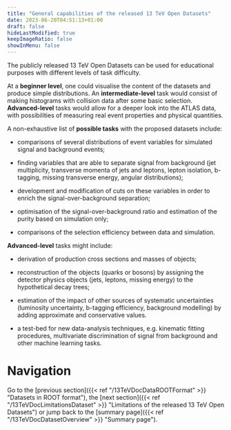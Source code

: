 ```yaml
---
title: "General capabilities of the released 13 TeV Open Datasets"
date: 2023-06-20T04:51:13+01:00
draft: false
hideLastModified: true
keepImageRatio: false
showInMenu: false
---
```


The publicly released 13 TeV Open Datasets can be used for educational purposes with different levels of task difficulty.

At a **beginner level**, one could visualise the content of the datasets and produce simple distributions. An **intermediate-level** task would consist of making histograms with collision data after some basic selection. **Advanced-level** tasks would allow for a deeper look into the ATLAS data, with possibilities of measuring real event properties and physical quantities.

A non-exhaustive list of **possible tasks** with the proposed datasets include: 

- comparisons of several distributions of event variables for simulated signal and background events; 

- finding variables that are able to separate signal from background (jet multiplicity, transverse momenta of jets and leptons, lepton isolation, b-tagging, missing transverse energy, angular distributions);

- development and modification of cuts on these variables in order to enrich the signal-over-background separation; 

- optimisation of the signal-over-background ratio and estimation of the purity based on simulation only; 

- comparisons of the selection efficiency between data and simulation.

**Advanced-level** tasks might include: 

- derivation of production cross sections and masses of objects;

- reconstruction of the objects (quarks or bosons) by assigning the detector physics objects (jets, leptons, missing energy) to the hypothetical decay trees; 

- estimation of the impact of other sources of systematic uncertainties (luminosity uncertainty, b-tagging efficiency, background modelling) by adding approximate and conservative values.

- a test-bed for new data-analysis techniques, e.g. kinematic fitting procedures, multivariate discrimination of signal from background and other machine learning tasks. 

# Navigation

Go to the [previous section]({{< ref "/13TeVDocDataROOTFormat" >}} "Datasets in ROOT format"), the [next section]({{< ref "/13TeVDocLimitationsDataset" >}} "Limitations of the released 13 TeV Open Datasets") or jump back to the [summary page]({{< ref "/13TeVDocDatasetOverview" >}} "Summary page").